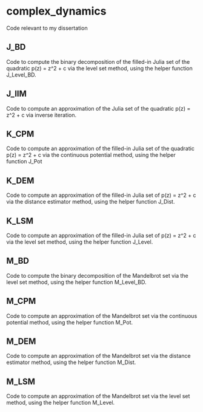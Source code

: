 # complex_dynamics
Code relevant to my dissertation

## J_BD
Code to compute the binary decomposition of the filled-in Julia set of the quadratic p(z) = z^2 + c via the level set method, using the helper function J_Level_BD.

## J_IIM
Code to compute an approximation of the Julia set of the quadratic p(z) = z^2 + c via inverse iteration.

## K_CPM
Code to compute an approximation of the filled-in Julia set of the quadratic p(z) = z^2 + c via the continuous potential method, using the helper function J_Pot

## K_DEM
Code to compute an approximation of the filled-in Julia set of p(z) = z^2 + c via the distance estimator method, using the helper function J_Dist.

## K_LSM
Code to compute an approximation of the filled-in Julia set of p(z) = z^2 + c via the level set method, using the helper function J_Level.

## M_BD
Code to compute the binary decomposition of the Mandelbrot set via the level set method, using the helper function M_Level_BD.

## M_CPM
Code to compute an approximation of the Mandelbrot set via the continuous potential method, using the helper function M_Pot.

## M_DEM
Code to compute an approximation of the Mandelbrot set via the distance estimator method, using the helper function M_Dist.

## M_LSM
Code to compute an approximation of the Mandelbrot set via the level set method, using the helper function M_Level.
